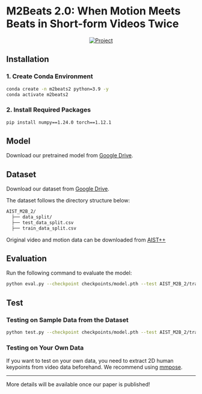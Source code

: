 <p align="center">
  <h1>M2Beats 2.0: When Motion Meets Beats in Short-form Videos Twice</h1>
</p>

<p align="center">
  <a href="https://github.com/zyc-cver/M2Beats-2.0/tree/main">
    <img src="https://img.shields.io/badge/Project-Repo-orange?logo=git" alt="Project">
  </a>
</p>

## Installation

### 1. Create Conda Environment
```bash
conda create -n m2beats2 python=3.9 -y
conda activate m2beats2
```

### 2. Install Required Packages
```bash
pip install numpy==1.24.0 torch==1.12.1
```

## Model
Download our pretrained model from [Google Drive](https://drive.google.com/your_model_link).

## Dataset
Download our dataset from [Google Drive](https://drive.google.com/your_dataset_link).

The dataset follows the directory structure below:
```bash
AIST_M2B_2/
  ├── data_split/
  ├── test_data_split.csv
  ├── train_data_split.csv
```
Original video and motion data can be downloaded from [AIST++](https://google.github.io/aistplusplus_dataset/factsfigures.html)

## Evaluation
Run the following command to evaluate the model:
```bash
python eval.py --checkpoint checkpoints/model.pth --test AIST_M2B_2/train_data_split.csv --test_data AIST_M2B_2/data_split
```

## Test
### Testing on Sample Data from the Dataset
```bash
python test.py --checkpoint checkpoints/model.pth --test AIST_M2B_2/train_data_split.csv --test_data AIST_M2B_2/data_split
```

### Testing on Your Own Data
If you want to test on your own data, you need to extract 2D human keypoints from video data beforehand. We recommend using [mmpose](https://github.com/open-mmlab/mmpose).

---

More details will be available once our paper is published!

